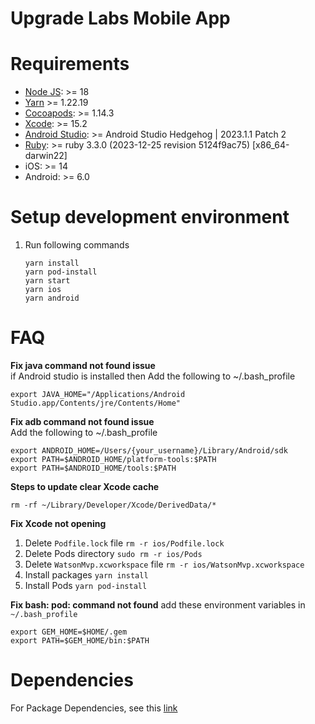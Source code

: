 # Upgrade Labs Mobile App

# Requirements

- [Node JS](https://nodejs.org): >= 18
- [Yarn](https://yarnpkg.com/getting-started/install) >= 1.22.19
- [Cocoapods](https://cocoapods.org/): >= 1.14.3
- [Xcode](https://developer.apple.com/xcode/): >= 15.2
- [Android Studio](https://developer.android.com/studio): >= Android Studio Hedgehog | 2023.1.1 Patch 2
- [Ruby](https://rvm.io): >= ruby 3.3.0 (2023-12-25 revision 5124f9ac75) [x86_64-darwin22]
- iOS: >= 14
- Android: >= 6.0

# Setup development environment

1. Run following commands
   ```
   yarn install
   yarn pod-install
   yarn start
   yarn ios
   yarn android
   ```

# FAQ

**Fix java command not found issue**  
if Android studio is installed then Add the following to ~/.bash_profile

```
export JAVA_HOME="/Applications/Android Studio.app/Contents/jre/Contents/Home"
```

**Fix adb command not found issue**  
Add the following to ~/.bash_profile

```
export ANDROID_HOME=/Users/{your_username}/Library/Android/sdk
export PATH=$ANDROID_HOME/platform-tools:$PATH
export PATH=$ANDROID_HOME/tools:$PATH
```

**Steps to update clear Xcode cache**

```
rm -rf ~/Library/Developer/Xcode/DerivedData/*
```

**Fix Xcode not opening**

1. Delete `Podfile.lock` file `rm -r ios/Podfile.lock`
2. Delete Pods directory `sudo rm -r ios/Pods`
3. Delete `WatsonMvp.xcworkspace` file `rm -r ios/WatsonMvp.xcworkspace`
4. Install packages `yarn install`
5. Install Pods `yarn pod-install`

**Fix bash: pod: command not found**
add these environment variables in `~/.bash_profile`

```
export GEM_HOME=$HOME/.gem
export PATH=$GEM_HOME/bin:$PATH
```

# Dependencies

For Package Dependencies, see this [link](/DEPENDENCIES)

